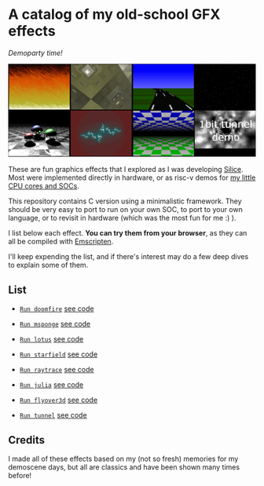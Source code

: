 # A catalog of my old-school GFX effects
*Demoparty time!*

![thumbnails](thumbnails.png)

These are fun graphics effects that I explored as I was developing [Silice](https://github.com/sylefeb/Silice/tree/master/projects). Most were implemented directly in hardware, or as risc-v demos for [my little CPU cores and SOCs](https://github.com/sylefeb/Silice/tree/master/projects/ice-v).

This repository contains C version using a minimalistic framework. They should be very easy to port to run on your own SOC, to port to your own language, or to revisit in hardware (which was the most fun for me :) ).

I list below each effect. __You can try them from your browser__, as they can all be compiled with [Emscripten](https://emscripten.org/).

I'll keep expending the list, and if there's interest may do a few deep dives to explain some of them.

## List

- [`Run doomfire`](https://htmlpreview.github.io/?https://github.com/sylefeb/gfxcat/blob/main/runtime/gfxcat_doomfire.html) [see code](doomfire/doomfire.c)

- [`Run msponge`](https://htmlpreview.github.io/?https://github.com/sylefeb/gfxcat/blob/main/runtime/gfxcat_msponge.html) [see code](msponge/msponge.c)

- [`Run lotus`](https://htmlpreview.github.io/?https://github.com/sylefeb/gfxcat/blob/main/runtime/gfxcat_lotus.html) [see code](lotus/lotus.c)

- [`Run starfield`](https://htmlpreview.github.io/?https://github.com/sylefeb/gfxcat/blob/main/runtime/gfxcat_starfield.html) [see code](starfield/starfield.c)

- [`Run raytrace`](https://htmlpreview.github.io/?https://github.com/sylefeb/gfxcat/blob/main/runtime/gfxcat_raytrace.html) [see code](raytrace/raytrace.c)

- [`Run julia`](https://htmlpreview.github.io/?https://github.com/sylefeb/gfxcat/blob/main/runtime/gfxcat_julia.html) [see code](julia/julia.c)

- [`Run flyover3d`](https://htmlpreview.github.io/?https://github.com/sylefeb/gfxcat/blob/main/runtime/gfxcat_flyover3d.html) [see code](flyover3d/flyover3d.c)

- [`Run tunnel`](https://htmlpreview.github.io/?https://github.com/sylefeb/gfxcat/blob/main/runtime/gfxcat_tunnel.html) [see code](tunnel/tunnel.c)

## Credits

I made all of these effects based on my (not so fresh) memories for my demoscene days, but all are classics and have been shown many times before!
